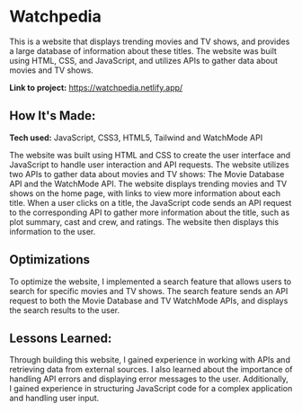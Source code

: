 # Watchpedia
This is a website that displays trending movies and TV shows, and provides a large database of information about these titles. The website was built using HTML, CSS, and JavaScript, and utilizes APIs to gather data about movies and TV shows.

**Link to project:** https://watchpedia.netlify.app/

## How It&#39;s Made:

**Tech used:**  JavaScript, CSS3, HTML5, Tailwind and WatchMode API

The website was built using HTML and CSS to create the user interface and JavaScript to handle user interaction and API requests. The website utilizes two APIs to gather data about movies and TV shows: The Movie Database API and the WatchMode API. The website displays trending movies and TV shows on the home page, with links to view more information about each title. When a user clicks on a title, the JavaScript code sends an API request to the corresponding API to gather more information about the title, such as plot summary, cast and crew, and ratings. The website then displays this information to the user.
## Optimizations

To optimize the website, I implemented a search feature that allows users to search for specific movies and TV shows. The search feature sends an API request to both the Movie Database and TV WatchMode APIs, and displays the search results to the user.

## Lessons Learned:

Through building this website, I gained experience in working with APIs and retrieving data from external sources. I also learned about the importance of handling API errors and displaying error messages to the user. Additionally, I gained experience in structuring JavaScript code for a complex application and handling user input.


